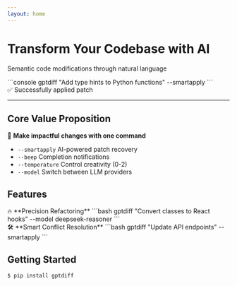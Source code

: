 ```yaml
---
layout: home
---
```


<h1>Transform Your Codebase with AI</h1>
<p class="lead">Semantic code modifications through natural language</p>

<div class="example">
```console
gptdiff "Add type hints to Python functions" --smartapply
```
<div class="success">✅ Successfully applied patch</div>
</div>

---

## Core Value Proposition

🚀 **Make impactful changes with one command**  
- `--smartapply` AI-powered patch recovery  
- `--beep` Completion notifications  
- `--temperature` Control creativity (0-2)  
- `--model` Switch between LLM providers  

## Features

<div class="features">
<div class="feature">
🔥 **Precision Refactoring**
```bash
gptdiff "Convert classes to React hooks" --model deepseek-reasoner
```
</div>

<div class="feature">
🛠 **Smart Conflict Resolution**  
```bash
gptdiff "Update API endpoints" --smartapply
```
</div>
</div>

## Getting Started
```bash
$ pip install gptdiff
```